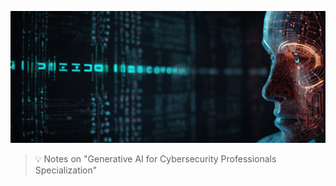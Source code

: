 ![Generative AI for Cybersecurity Professionals Specialization](https://github.com/gitrsi/cyberops.zone/blob/main/assets/img/cyber_generative_ai.jpg "Generative AI for Cybersecurity Professionals Specialization")

> :bulb: Notes on "Generative AI for Cybersecurity Professionals Specialization"




